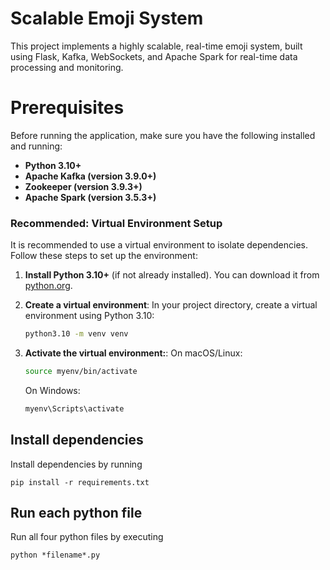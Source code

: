 # Scalable Emoji System

This project implements a highly scalable, real-time emoji system, built using Flask, Kafka, WebSockets, and Apache Spark for real-time data processing and monitoring.

# Prerequisites
Before running the application, make sure you have the following installed and running:
- **Python 3.10+**
- **Apache Kafka (version 3.9.0+)**
- **Zookeeper (version 3.9.3+)**
- **Apache Spark (version 3.5.3+)**

### Recommended: Virtual Environment Setup

It is recommended to use a virtual environment to isolate dependencies. Follow these steps to set up the environment:

1. **Install Python 3.10+** (if not already installed). You can download it from [python.org](https://www.python.org/downloads/).

2. **Create a virtual environment**:
   In your project directory, create a virtual environment using Python 3.10:
   ```bash
   python3.10 -m venv venv
   ```

3. **Activate the virtual environment:**:
    On macOS/Linux:
    ```bash
    source myenv/bin/activate
    ```

    On Windows:
    ```bash
    myenv\Scripts\activate
    ```

## Install dependencies ##
Install dependencies by running
```
pip install -r requirements.txt
```

## Run each python file ##
Run all four python files by executing
```
python *filename*.py
```